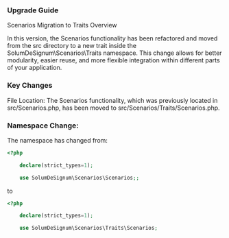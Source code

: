 ### Upgrade Guide

Scenarios Migration to Traits
Overview

In this version, the Scenarios functionality has been refactored and moved from the src directory to a new trait inside
the SolumDeSignum\Scenarios\Traits namespace.
This change allows for better modularity, easier reuse, and more flexible integration within different parts of your application. 

### Key Changes

File Location:
The Scenarios functionality, which was previously located in src/Scenarios.php, has been moved to
src/Scenarios/Traits/Scenarios.php.

### Namespace Change:
The namespace has changed from:

```php
<?php

    declare(strict_types=1);

    use SolumDeSignum\Scenarios\Scenarios;;
````

to

```php
<?php

    declare(strict_types=1);

    use SolumDeSignum\Scenarios\Traits\Scenarios;
````
